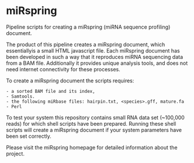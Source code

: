 miRspring
=========

Pipeline scripts for creating a miRspring (miRNA sequence profiling) document. 

The product of this pipeline creates a miRspring document, which essentiallyis a small HTML javascript file. 
Each miRspring document has been developed in such a way that it reproduces miRNA sequencing data from a BAM 
file. Additionally it provides unique analysis tools, and  does not need internet connectivity for these processes.


To create a miRspring document the scripts requires:

    - a sorted BAM file and its index, 
    - Samtools.
    - the following miRbase files: hairpin.txt, <species>.gff, mature.fa
    - Perl



To test your system this repository contains small RNA data set (~100,000 reads) for which shell scripts 
have been prepared. Running these shell scripts will create a miRspring document if your system parameters
have been set correctly. 

Please visit the miRspring homepage for detailed information about the project.

